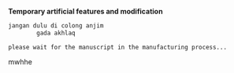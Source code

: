 **Temporary artificial features and modification**


```bash
jangan dulu di colong anjim
        gada akhlaq
```

```please wait for the manuscript in the manufacturing process... ```

mwhhe
